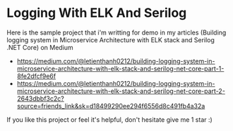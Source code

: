 # Logging With ELK And Serilog

Here is the sample project that i'm writting for demo in my articles (Building logging system in Microservice Architecture with ELK stack and Serilog .NET Core) on Medium

- https://medium.com/@letienthanh0212/building-logging-system-in-microservice-architecture-with-elk-stack-and-serilog-net-core-part-1-8fe2dfcf9e6f
- https://medium.com/@letienthanh0212/building-logging-system-in-microservice-architecture-with-elk-stack-and-serilog-net-core-part-2-2643dbbf3c2c?source=friends_link&sk=d18499290ee294f6556d8c491fb4a32a
 
 If you like this project or feel it's helpful, don't hesitate give me 1 star :)
